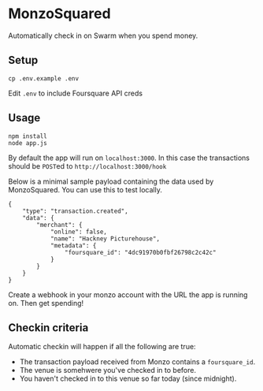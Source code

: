# MonzoSquared

Automatically check in on Swarm when you spend money.

## Setup

	cp .env.example .env

Edit `.env` to include Foursquare API creds

## Usage

	npm install
	node app.js

By default the app will run on `localhost:3000`. In this case the transactions should be `POST`ed to `http://localhost:3000/hook`

Below is a minimal sample payload containing the data used by MonzoSquared. You can use this to test locally.

	{
		"type": "transaction.created",
		"data": {
			"merchant": {
				"online": false,
				"name": "Hackney Picturehouse",
				"metadata": {
					"foursquare_id": "4dc91970b0fbf26798c2c42c"
				}
			}
		}
	}
 

Create a webhook in your monzo account with the URL the app is running on. Then get spending!


## Checkin criteria

Automatic checkin will happen if all the following are true:

 - The transaction payload received from Monzo contains a `foursquare_id`.
 - The venue is somehwere you've checked in to before.
 - You haven't checked in to this venue so far today (since midnight).

